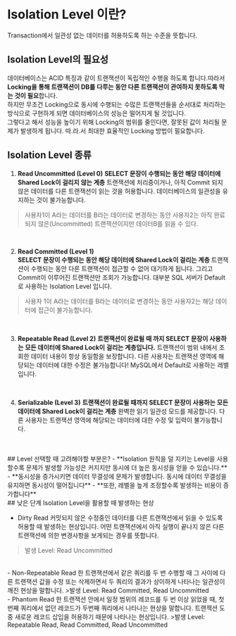 # Isolation Level 이란?
Transaction에서 일관성 없는 데이터를 허용하도록 하는 수준을 뜻합니다.
<br>
## Isolation Level의 필요성
데이터베이스는 ACID 특징과 같이 트랜잭션이 독립적인 수행을 하도록 합니다.따라서 **Locking을 통해 트랜잭션이 DB를 다루는 동안 다른 트랜잭션이 관여하지 못하도록 막는 것이 필요**합니다.
<br/> 하지만 무조건 Locking으로 동시에 수행되는 수많은 트랜잭션들을 순서대로 처리하는 방식으로 구현하게 되면 데이터베이스의 성능은 떨어지게 될 것입니다.
<br/> 그렇다고 해서 성능을 높이기 위해 Locking의 범위를 줄인다면, 잘못된 값이 처리될 문제가 발생하게 됩니다. 따.라.서 최대한 효율적인 Locking 방법이 필요합니다.
<br>
## Isolation Level 종류
1. **Read Uncommitted (Level 0)**
   **SELECT 문장이 수행되는 동안 해당 데이터에 Shared Lock이 걸리지 않는 계층**
   트랜잭션에 처리중이거나, 아직 Commit 되지 않은 데이터를 다른 트랜잭션이 읽는 것을 허용합니다. 데이터베이스의 일관성을 유지하는 것이 불가능합니다.
> 사용자1이 A라는 데이터를 B라는 데이터로 변경하는 동안 사용자2는 아직 완료되지 않은(Uncommitted) 트랜잭션이지만 데이터B를 읽을 수 있다.

<br>

2. **Read Committed (Level 1)** <br/>
   **SELECT 문장이 수행되는 동안 해당 데이터에 Shared Lock이 걸리는 계층**
   트랜잭션이 수행되는 동안 다른 트랜잭션이 접근할 수 없어 대기하게 됩니다. 그리고 Commit이 이루어진 트랜잭션만 조회가 가능합니다. 대부분 SQL 서버가 Default로 사용하는 Isolation Level 입니다.
> 사용자 1이 A라는 데이터를 B라는 데이터로 변경하는 동안 사용자2는 해당 데이터에 접근이 불가능합니다.

<br>

3. **Repeatable Read (Level 2)**
   **트랜잭션이 완료될 때 까지 SELECT 문장이 사용하는 모든 데이터에 Shared Lock이 걸리는 계층입니다.**
   트랜잭션이 범위 내에서 조회한 데이터 내용이 항상 동일함을 보장합니다. 다른 사용자는 트랜잭션 영역에 해당되는 데이터에 대한 수정은 불가능합니다! MySQL에서 Default로 사용하는 레벨입니다.

<br>

4. **Serializable (Level 3)**
   **트랜잭션이 완료될 때까지 SELECT 문장이 사용하는 모든 데이터에 Shared Lock이 걸리는 계층**
   완벽한 읽기 일관성 모드를 제공합니다. 다른 사용자는 트랜잭션 영역에 해당되는 데이터에 대한 수정 및 입력이 불가능합니다.
<br>
<br>
## Level 선택할 때 고려해야할 부분은?
- **Isolation 원칙을 덜 지키는 Level을 사용할수록 문제가 발생할 가능성은 커지지만 동시에 더 높은 동시성을 얻을 수 있습니다.**
- **동시성을 증가시키면 데이터 무결성에 문제가 발생합니다. 동시에 데이터 무결성을 유지하면 동시성이 떨어집니다**
- **또한, 레벨을 높게 조정할수록 발생하는 비용이 증가합니다**
<br>
## 낮은 단계 Isolation Level을 활용할 때 발생하는 현상

- Dirty Read
  커밋되지 않은 수정중인 데이터를 다른 트랜잭션에서 읽을 수 있도록 허용할 때 발생하는 현상입니다.
  어떤 트랜잭션에서 아직 실행이 끝나지 않은 다른 트랜잭션에 의한 변경사항을 보게되는 경우를 뜻합니다.
> 발생 Level: Read Uncommitted
<br>
- Non-Repeatable Read
  한 트랜잭션에서 같은 쿼리를 두 번 수행할 때 그 사이에 다른 트랜잭션 값을 수정 또는 삭제하면서 두 쿼리의 결과가 상이하게 나타나는 일관성이 깨진 현상을 말합니다.
>발생 Level: Read Committed, Read Uncommitted
<br>
- Phantom Read
  한 트랜잭션 안에서 일정 범위의 레코드를 두 번 이상 읽었을 때, 첫번째 쿼리에서 없던 레코드가 두번째 쿼리에서 나타나는 현상을 말합니다.
  트랜잭션 도중 새로운 레코드 삽입을 허용하기 때문에 나타나는 현상입니다.
>발생 Level: Repeatable Read, Read Committed, Read Uncommitted